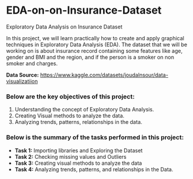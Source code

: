 # EDA-on-on-Insurance-Dataset
Exploratory Data Analysis on Insurance Dataset


In this project, we will learn practically how to create and apply graphical techniques in Exploratory Data Analysis (EDA).
The dataset that we will be working on is about insurance record containing some features like age, gender and BMI and the region, and if the person is a smoker
on non smoker and charges.

__Data Source:__ https://www.kaggle.com/datasets/joudalnsour/data-visualizatiion

### Below are the key objectives of this project:
1.	Understanding the concept of Exploratory Data Analysis.
2.	Creating Visual methods to analyze the data.
3.	Analyzing trends, patterns, relationships in the data.


### Below is the summary of the tasks performed in this project:
- __Task 1:__ Importing libraries and Exploring the Dataset
- __Task 2:__ Checking missing values and Outliers
- __Task 3:__ Creating visual methods to analyze the data
- __Task 4:__ Analyzing trends, patterns, and relationships in the Data.
